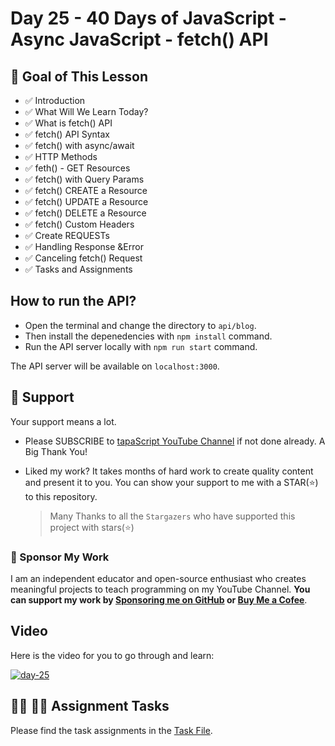 # Day 25 - 40 Days of JavaScript - Async JavaScript - fetch() API

## **🎯 Goal of This Lesson**

- ✅ Introduction
- ✅ What Will We Learn Today?
- ✅ What is fetch() API
- ✅ fetch() API Syntax
- ✅ fetch() with async/await
- ✅ HTTP Methods
- ✅ feth() - GET Resources
- ✅ fetch() with Query Params
- ✅ fetch() CREATE a Resource
- ✅ fetch() UPDATE a Resource
- ✅ fetch() DELETE a Resource
- ✅ fetch() Custom Headers
- ✅ Create REQUESTs
- ✅ Handling Response &Error
- ✅ Canceling fetch() Request
- ✅ Tasks and Assignments

## How to run the API?

- Open the terminal and change the directory to `api/blog`.
- Then install the depenedencies with `npm install` command.
- Run the API server locally with `npm run start` command.

The API server will be available on `localhost:3000`.

## 🫶 Support

Your support means a lot.

- Please SUBSCRIBE to [tapaScript YouTube Channel](https://youtube.com/tapasadhikary) if not done already. A Big Thank You!
- Liked my work? It takes months of hard work to create quality content and present it to you. You can show your support to me with a STAR(⭐) to this repository.

    > Many Thanks to all the `Stargazers` who have supported this project with stars(⭐)

### 🤝 Sponsor My Work

I am an independent educator and open-source enthusiast who creates meaningful projects to teach programming on my YouTube Channel. **You can support my work by [Sponsoring me on GitHub](https://github.com/sponsors/atapas) or [Buy Me a Cofee](https://buymeacoffee.com/tapasadhikary)**.

## Video

Here is the video for you to go through and learn:

[![day-25](./banner.png)](https://www.youtube.com/watch?v=G3oPZSvrO9w "Video")

## **👩‍💻 🧑‍💻 Assignment Tasks**

Please find the task assignments in the [Task File](./task.md).